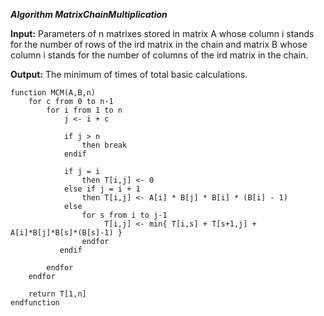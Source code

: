 ***Algorithm MatrixChainMultiplication***

**Input:** Parameters of n matrixes stored in matrix A whose column i stands for the number of rows of the ird matrix in the chain and matrix B whose column i stands for the number of columns of the ird matrix in the chain.

**Output:** The minimum of times of total basic calculations.

    function MCM(A,B,n)
        for c from 0 to n-1
            for i from 1 to n
                j <- i + c

                if j > n
                    then break
                endif

                if j = i
                    then T[i,j] <- 0
                else if j = i + 1
                    then T[i,j] <- A[i] * B[j] * B[i] * (B[i] - 1)
                else
                    for s from i to j-1
                         T[i,j] <- min{ T[i,s] + T[s+1,j] + A[i]*B[j]*B[s]*(B[s]-1) }
                    endfor
               endif
               
            endfor
        endfor
        
        return T[1,n]
    endfunction

